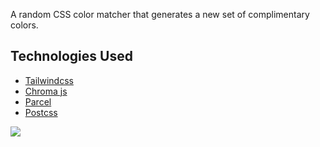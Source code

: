 A random CSS color matcher that generates a new set of complimentary colors.

## Technologies Used

* [Tailwindcss](https://tailwindcss.com/)
* [Chroma js](https://gka.github.io/chroma.js/)
* [Parcel](https://parceljs.org/)
* [Postcss](https://postcss.org/)

![](color-recording.gif)
